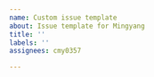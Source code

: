 ```yaml
---
name: Custom issue template
about: Issue template for Mingyang
title: ''
labels: ''
assignees: cmy0357

---
```



